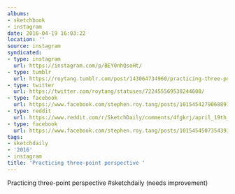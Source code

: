 ```yaml
---
albums:
- sketchbook
- instagram
date: 2016-04-19 16:03:22
location: ''
source: instagram
syndicated:
- type: instagram
  url: https://instagram.com/p/BEY0nhQsoHt/
- type: tumblr
  url: https://roytang.tumblr.com/post/143064734960/practicing-three-point-perspective-sketchdaily
- type: twitter
  url: https://twitter.com/roytang/statuses/722455569538244608/
- type: facebook
  url: https://www.facebook.com/stephen.roy.tang/posts/10154542790688912:1
- type: reddit
  url: https://www.reddit.com/r/SketchDaily/comments/4fgkrj/april_19th_perspective_practice/d29099n/
- type: facebook
  url: https://www.facebook.com/stephen.roy.tang/posts/10154545073543912
tags:
- sketchdaily
- '2016'
- instagram
title: 'Practicing three-point perspective '
---
```


Practicing three-point perspective #sketchdaily (needs improvement)